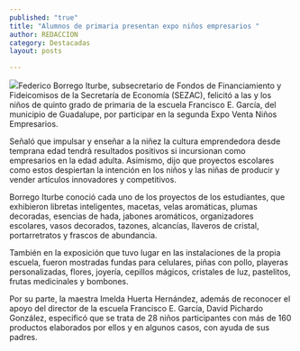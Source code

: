 ```yaml
---
published: "true"
title: "Alumnos de primaria presentan expo niños empresarios "
author: REDACCION
category: Destacadas
layout: posts

---
```


![](http://i.imgur.com/BQyq2vcm.jpg)Federico Borrego Iturbe, subsecretario de Fondos de Financiamiento y Fideicomisos de la Secretaría de Economía (SEZAC), felicitó a las y los niños de quinto grado de primaria de la escuela Francisco E. García, del municipio de Guadalupe, por participar en la segunda Expo Venta Niños Empresarios.

Señaló que impulsar y enseñar a la niñez la cultura emprendedora desde temprana edad tendrá resultados positivos si incursionan como empresarios en la edad adulta. Asimismo, dijo que proyectos escolares como estos despiertan la intención en los niños y las niñas de producir y vender artículos innovadores y competitivos.

Borrego Iturbe conoció cada uno de los proyectos de los estudiantes, que exhibieron libretas inteligentes, macetas, velas aromáticas, plumas decoradas, esencias de hada, jabones aromáticos, organizadores escolares, vasos decorados, tazones, alcancías, llaveros de cristal, portarretratos y frascos de abundancia.

También en la exposición que tuvo lugar en las instalaciones de la propia escuela, fueron mostradas fundas para celulares, piñas con pollo, playeras personalizadas, flores, joyería, cepillos mágicos, cristales de luz, pastelitos, frutas medicinales y bombones.

Por su parte, la maestra Imelda Huerta Hernández, además de reconocer el apoyo del director de la escuela Francisco E. García, David Pichardo González, especificó que se trata de 28 niños participantes con más de 160 productos elaborados por ellos y en algunos casos, con ayuda de sus padres.
